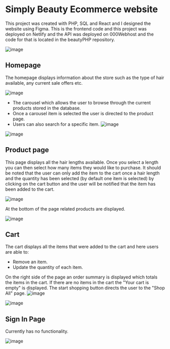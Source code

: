 # Simply Beauty Ecommerce website 

This project was created with PHP, SQL and React and I designed the website using Figma. This is the frontend code and this project was deployed on Netlify and the API was deployed on 000Webhost and the code for that is located in the beautyPHP repository. 

![image](https://github.com/dionnek83/simply-beauty/assets/42995303/94343406-b519-4aaf-8faa-ebb0d6befcab)

## Homepage
The homepage displays information about the store such as the type of hair available, any current sale offers etc.

![image](https://github.com/dionnek83/simply-beauty/assets/42995303/0718ff6e-485a-4051-bbed-0d0081623d66)


- The carousel which allows the user to browse through the current products stored in the database.
- Once a carousel item is selected the user is directed to the product page.
- Users can also search for a specific item. 
![image](https://github.com/dionnek83/simply-beauty/assets/42995303/dc2c02ca-308e-4b1a-826a-d6036b6e9554)

![image](https://github.com/dionnek83/simply-beauty/assets/42995303/2174ed7b-9c79-4134-b793-dd073f0712ef)


## Product page

This page displays all the hair lengths available. Once you select a length you can then select how many items they would like to purchase. It should be noted that the user can only add the item to the cart once a hair length and the quantity has been selected (by default one item is selected) by clicking on the cart button and the user will be notified that the item has been added to the cart. 

![image](https://github.com/dionnek83/simply-beauty/assets/42995303/6ebd54df-7d1a-471a-aaba-5407dfaa3251)


At the bottom of the page related products are displayed.  

![image](https://github.com/dionnek83/simply-beauty/assets/42995303/4033ecc0-a648-4edc-8f06-d3db35e00fb2)

## Cart
The cart displays all the items that were added to the cart and here users are able to:
- Remove an item.
- Update the quantity of each item.
  
On the right side of the page an order summary is displayed which totals the items in the cart. If there are no items in the cart the "Your cart is empty" is displayed. The start shopping button directs the user to the "Shop All" page.
![image](https://github.com/dionnek83/simply-beauty/assets/42995303/23c7c084-bfa2-4696-9eb6-7c4947cbcbb1)


![image](https://github.com/dionnek83/simply-beauty/assets/42995303/a170e878-542c-492b-a710-c99d9c05f815)




## Sign In Page 

Currently has no functionality. 

![image](https://github.com/dionnek83/simply-beauty/assets/42995303/d202f0dc-bd93-4cbc-acf0-54f7ae094f53)






